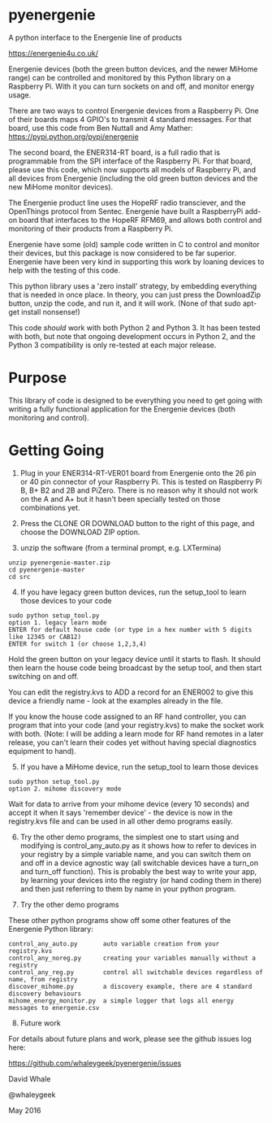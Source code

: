 # pyenergenie
A python interface to the Energenie line of products

https://energenie4u.co.uk/


Energenie devices (both the green button devices, and the newer MiHome range)
can be controlled and monitored by this Python library on a Raspberry Pi.
With it you can turn sockets on and off, and monitor energy usage.

There are two ways to control Energenie devices from a Raspberry Pi.
One of their boards maps 4 GPIO's to transmit 4 standard messages.
For that board, use this code from Ben Nuttall and Amy Mather:
https://pypi.python.org/pypi/energenie

The second board, the ENER314-RT board, is a full radio that is programmable
from the SPI interface of the Raspberry Pi. For that board, please use
this code, which now supports all models of Raspberry Pi, and all devices
from Energenie (including the old green button devices and the new
MiHome monitor devices).

The Energenie product line uses the HopeRF radio transciever, and the OpenThings 
protocol from Sentec. Energenie have built a RaspberryPi add-on board that 
interfaces to the HopeRF RFM69, and allows both control and monitoring of their 
products from a Raspberry Pi.

Energenie have some (old) sample code written in C to control and monitor
their devices, but this package is now considered to be far superior. Energenie
have been very kind in supporting this work by loaning devices to help with the
testing of this code.

This python library uses a 'zero install' strategy, by embedding everything
that is needed in once place. In theory, you can just press the DownloadZip
button, unzip the code, and run it, and it will work. (None of that
sudo apt-get install nonsense!)

This code *should* work with both Python 2 and Python 3. It has been tested
with both, but note that ongoing development occurs in Python 2, and the
Python 3 compatibility is only re-tested at each major release.


Purpose
====

This library of code is designed to be everything you need to get going with
writing a fully functional application for the Energenie devices (both monitoring
and control).


Getting Going
====

1. Plug in your ENER314-RT-VER01 board from Energenie onto the 26 pin or 40 pin connector of
your Raspberry Pi. This is tested on Raspberry Pi B, B+ B2 and 2B and PiZero. There is
no reason why it should not work on the A and A+ but it hasn't been specially tested on
those combinations yet.

2. Press the CLONE OR DOWNLOAD button to the right of this page, and choose the
DOWNLOAD ZIP option.

3. unzip the software (from a terminal prompt, e.g. LXTermina)

```
unzip pyenergenie-master.zip
cd pyenergenie-master
cd src
```

4. If you have legacy green button devices, run the setup_tool to learn those devices
to your code


```
sudo python setup_tool.py
option 1. legacy learn mode
ENTER for default house code (or type in a hex number with 5 digits like 12345 or CAB12)
ENTER for switch 1 (or choose 1,2,3,4)
```

Hold the green button on your legacy device until it starts to flash. It should then
learn the house code being broadcast by the setup tool, and then start switching on and
off.

You can edit the registry.kvs to ADD a record for an ENER002 to give this device a
friendly name - look at the examples already in the file.

If you know the house code assigned to an RF hand controller, you can program that into
your code (and your registry.kvs) to make the socket work with both. (Note: I will be adding
a learn mode for RF hand remotes in a later release, you can't learn their codes yet without
having special diagnostics equipment to hand).


5. If you have a MiHome device, run the setup_tool to learn those devices


```
sudo python setup_tool.py
option 2. mihome discovery mode
```

Wait for data to arrive from your mihome device (every 10 seconds) and accept it
when it says 'remember device' - the device is now in the registry.kvs file
and can be used in all other demo programs easily.


6. Try the other demo programs, the simplest one to start using and modifying
is control_any_auto.py as it shows how to refer to devices in your registry
by a simple variable name, and you can switch them on and off in a device
agnostic way (all switchable devices have a turn_on and turn_off function).
This is probably the best way to write your app, by learning your devices
into the registry (or hand coding them in there) and then just referring to them
by name in your python program.


7. Try the other demo programs

These other python programs show off some other features of the Energenie Python
library:

```
control_any_auto.py       auto variable creation from your registry.kvs
control_any_noreg.py      creating your variables manually without a registry
control_any_reg.py        control all switchable devices regardless of name, from registry
discover_mihome.py        a discovery example, there are 4 standard discovery behaviours
mihome_energy_monitor.py  a simple logger that logs all energy messages to energenie.csv
```

8. Future work

For details about future plans and work, please see the github issues log here:

https://github.com/whaleygeek/pyenergenie/issues


David Whale

@whaleygeek

May 2016
